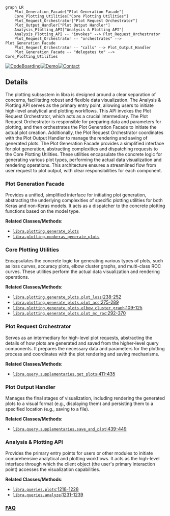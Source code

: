 ```mermaid
graph LR
    Plot_Generation_Facade["Plot Generation Facade"]
    Core_Plotting_Utilities["Core Plotting Utilities"]
    Plot_Request_Orchestrator["Plot Request Orchestrator"]
    Plot_Output_Handler["Plot Output Handler"]
    Analysis_Plotting_API["Analysis & Plotting API"]
    Analysis_Plotting_API -- "invokes" --> Plot_Request_Orchestrator
    Plot_Request_Orchestrator -- "orchestrates" --> Plot_Generation_Facade
    Plot_Request_Orchestrator -- "calls" --> Plot_Output_Handler
    Plot_Generation_Facade -- "delegates to" --> Core_Plotting_Utilities
```

[![CodeBoarding](https://img.shields.io/badge/Generated%20by-CodeBoarding-9cf?style=flat-square)](https://github.com/CodeBoarding/GeneratedOnBoardings)[![Demo](https://img.shields.io/badge/Try%20our-Demo-blue?style=flat-square)](https://www.codeboarding.org/demo)[![Contact](https://img.shields.io/badge/Contact%20us%20-%20contact@codeboarding.org-lightgrey?style=flat-square)](mailto:contact@codeboarding.org)

## Details

The plotting subsystem in libra is designed around a clear separation of concerns, facilitating robust and flexible data visualization. The Analysis & Plotting API serves as the primary entry point, allowing users to initiate high-level analytical and plotting workflows. This API invokes the Plot Request Orchestrator, which acts as a crucial intermediary. The Plot Request Orchestrator is responsible for preparing data and parameters for plotting, and then orchestrates the Plot Generation Facade to initiate the actual plot creation. Additionally, the Plot Request Orchestrator coordinates with the Plot Output Handler to manage the rendering and saving of generated plots. The Plot Generation Facade provides a simplified interface for plot generation, abstracting complexities and dispatching requests to the Core Plotting Utilities. These utilities encapsulate the concrete logic for generating various plot types, performing the actual data visualization and rendering operations. This architecture ensures a streamlined flow from user request to plot output, with clear responsibilities for each component.

### Plot Generation Facade
Provides a unified, simplified interface for initiating plot generation, abstracting the underlying complexities of specific plotting utilities for both Keras and non-Keras models. It acts as a dispatcher to the concrete plotting functions based on the model type.


**Related Classes/Methods**:

- <a href="https://github.com/Palashio/libra/blob/master/libra/plotting/generate_plots.py" target="_blank" rel="noopener noreferrer">`libra.plotting.generate_plots`</a>
- <a href="https://github.com/Palashio/libra/blob/master/libra/plotting/nonkeras_generate_plots.py" target="_blank" rel="noopener noreferrer">`libra.plotting.nonkeras_generate_plots`</a>


### Core Plotting Utilities
Encapsulates the concrete logic for generating various types of plots, such as loss curves, accuracy plots, elbow cluster graphs, and multi-class ROC curves. These utilities perform the actual data visualization and rendering operations.


**Related Classes/Methods**:

- <a href="https://github.com/Palashio/libra/blob/master/libra/plotting/generate_plots.py#L238-L252" target="_blank" rel="noopener noreferrer">`libra.plotting.generate_plots.plot_loss`:238-252</a>
- <a href="https://github.com/Palashio/libra/blob/master/libra/plotting/generate_plots.py#L275-L289" target="_blank" rel="noopener noreferrer">`libra.plotting.generate_plots.plot_acc`:275-289</a>
- <a href="https://github.com/Palashio/libra/blob/master/libra/plotting/generate_plots.py#L109-L125" target="_blank" rel="noopener noreferrer">`libra.plotting.generate_plots.elbow_cluster_graph`:109-125</a>
- <a href="https://github.com/Palashio/libra/blob/master/libra/plotting/generate_plots.py#L292-L370" target="_blank" rel="noopener noreferrer">`libra.plotting.generate_plots.plot_mc_roc`:292-370</a>


### Plot Request Orchestrator
Serves as an intermediary for high-level plot requests, abstracting the details of how plots are generated and saved from the higher-level query components. It prepares the necessary data and parameters for the plotting process and coordinates with the plot rendering and saving mechanisms.


**Related Classes/Methods**:

- <a href="https://github.com/Palashio/libra/blob/master/libra/query/supplementaries.py#L411-L435" target="_blank" rel="noopener noreferrer">`libra.query.supplementaries.get_plots`:411-435</a>


### Plot Output Handler
Manages the final stages of visualization, including rendering the generated plots to a visual format (e.g., displaying them) and persisting them to a specified location (e.g., saving to a file).


**Related Classes/Methods**:

- <a href="https://github.com/Palashio/libra/blob/master/libra/query/supplementaries.py#L439-L449" target="_blank" rel="noopener noreferrer">`libra.query.supplementaries.save_and_plot`:439-449</a>


### Analysis & Plotting API
Provides the primary entry points for users or other modules to initiate comprehensive analytical and plotting workflows. It acts as the high-level interface through which the client object (the user's primary interaction point) accesses the visualization capabilities.


**Related Classes/Methods**:

- <a href="https://github.com/Palashio/libra/blob/master/libra/queries.py#L1218-L1228" target="_blank" rel="noopener noreferrer">`libra.queries.plots`:1218-1228</a>
- <a href="https://github.com/Palashio/libra/blob/master/libra/queries.py#L1231-L1239" target="_blank" rel="noopener noreferrer">`libra.queries.analyze`:1231-1239</a>




### [FAQ](https://github.com/CodeBoarding/GeneratedOnBoardings/tree/main?tab=readme-ov-file#faq)